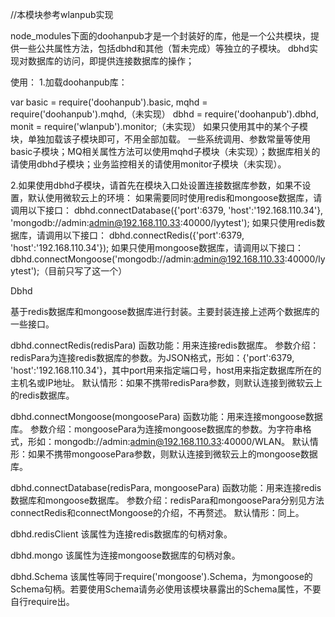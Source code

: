 //本模块参考wlanpub实现

node_modules下面的doohanpub才是一个封装好的库，他是一个公共模块，提供一些公共属性方法，包括dbhd和其他（暂未完成）等独立的子模块。
dbhd实现对数据库的访问，即提供连接数据库的操作；

使用：
1.加载doohanpub库：

var basic = require('doohanpub').basic,
    mqhd  = require('doohanpub').mqhd,（未实现）
    dbhd  = require('doohanpub').dbhd,
    monit = require('wlanpub').monitor;（未实现）
如果只使用其中的某个子模块，单独加载该子模块即可，不用全部加载。
一些系统调用、参数常量等使用basic子模块；MQ相关属性方法可以使用mqhd子模块（未实现）；数据库相关的请使用dbhd子模块；业务监控相关的请使用monitor子模块（未实现）。

2.如果使用dbhd子模块，请首先在模块入口处设置连接数据库参数，如果不设置，默认使用微软云上的环境：
如果需要同时使用redis和mongoose数据库，请调用以下接口：
dbhd.connectDatabase({'port':6379, 'host':'192.168.110.34'}, 'mongodb://admin:admin@192.168.110.33:40000/lyytest');
如果只使用redis数据库，请调用以下接口：
dbhd.connectRedis({'port':6379, 'host':'192.168.110.34'});
如果只使用mongoose数据库，请调用以下接口：
dbhd.connectMongoose('mongodb://admin:admin@192.168.110.33:40000/lyytest');（目前只写了这一个）

Dbhd

基于redis数据库和mongoose数据库进行封装。主要封装连接上述两个数据库的一些接口。

dbhd.connectRedis(redisPara)
函数功能：用来连接redis数据库。
参数介绍：redisPara为连接redis数据库的参数。为JSON格式，形如：{'port':6379, 'host':'192.168.110.34'}，其中port用来指定端口号，host用来指定数据库所在的主机名或IP地址。
默认情形：如果不携带redisPara参数，则默认连接到微软云上的redis数据库。

dbhd.connectMongoose(mongoosePara)
函数功能：用来连接mongoose数据库。
参数介绍：mongoosePara为连接mongoose数据库的参数。为字符串格式，形如：mongodb://admin:admin@192.168.110.33:40000/WLAN。
默认情形：如果不携带mongoosePara参数，则默认连接到微软云上的mongoose数据库。

dbhd.connectDatabase(redisPara, mongoosePara)
函数功能：用来连接redis数据库和mongoose数据库。
参数介绍：redisPara和mongoosePara分别见方法connectRedis和connectMongoose的介绍，不再赘述。
默认情形：同上。

dbhd.redisClient
该属性为连接redis数据库的句柄对象。

dbhd.mongo
该属性为连接mongoose数据库的句柄对象。

dbhd.Schema
该属性等同于require('mongoose').Schema，为mongoose的Schema句柄。若要使用Schema请务必使用该模块暴露出的Schema属性，不要自行require出。